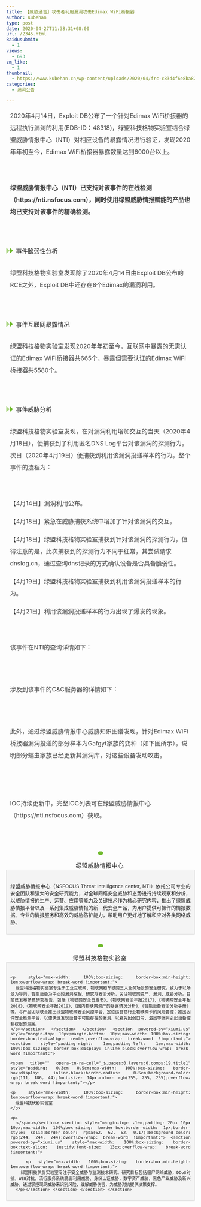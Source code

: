 ```yaml
---
title: 【威胁通告】攻击者利用漏洞攻击Edimax WiFi桥接器
author: Kubehan
type: post
date: 2020-04-27T11:38:31+08:00
url: /2345.html
Baidusubmit:
  - 1
views:
  - 693
zm_like:
  - 1
thumbnail:
  - https://www.kubehan.cn/wp-content/uploads/2020/04/frc-c83d4f6e8ba820bb94ca759b7d76e16d.png
categories:
  - 漏洞公告

---
```

<section style="max-width: 100%;box-sizing: border-box;font-size: 16px;overflow-wrap: break-word !important;"> <section powered-by="xiumi.us" style="padding-right: 10px;padding-left: 10px;max-width: 100%;box-sizing: border-box;color: rgb(62, 62, 62);line-height: 2;overflow-wrap: break-word !important;"> 

<p style="max-width: 100%;box-sizing: border-box;min-height: 1em;overflow-wrap: break-word !important;">
  2020年4月14日，Exploit DB公布了一个针对Edimax WiFi桥接器的远程执行漏洞的利用(EDB-ID：48318)，绿盟科技格物实验室结合绿盟威胁情报中心（NTI）对相应设备的暴露情况进行验证，发现2020年年初至今，Edimax WiFi桥接器暴露数量达到6000台以上。
</p>

<p style="max-width: 100%;box-sizing: border-box;min-height: 1em;overflow-wrap: break-word !important;">
  <br style="max-width: 100%;box-sizing: border-box;overflow-wrap: break-word !important;" />
</p>

<p style="max-width: 100%;box-sizing: border-box;min-height: 1em;overflow-wrap: break-word !important;">
  <strong style="max-width: 100%;box-sizing: border-box;overflow-wrap: break-word !important;">绿盟威胁情报中心（NTI）已支持对该事件的在线检测（https://nti.nsfocus.com），同时使用绿盟威胁情报赋能的产品也均已支持对该事件的精确检测。</strong>
</p>

<p style="max-width: 100%;box-sizing: border-box;min-height: 1em;overflow-wrap: break-word !important;">
  <br style="max-width: 100%;box-sizing: border-box;overflow-wrap: break-word !important;" />
</p></section> <section powered-by="xiumi.us" style="margin-top: 10px;margin-bottom: 10px;max-width: 100%;box-sizing: border-box;line-height: 1;overflow-wrap: break-word !important;"> <section style="max-width: 100%;box-sizing: border-box;display: inline-block;vertical-align: top;overflow-wrap: break-word !important;">

<span style="max-width: 100%;box-sizing: border-box;width: 0px;display: inline-block;opacity: 0.6;border-left: 0.6em solid rgb(111, 186, 44);overflow-wrap: break-word !important;border-top: 0.5em solid transparent !important;border-bottom: 0.5em solid transparent !important;"></span><span style="max-width: 100%;box-sizing: border-box;width: 0px;display: inline-block;border-left: 0.6em solid rgb(111, 186, 44);overflow-wrap: break-word !important;border-top: 0.5em solid transparent !important;border-bottom: 0.5em solid transparent !important;"></span></section> <section style="padding-left: 3px;max-width: 100%;box-sizing: border-box;display: inline-block;vertical-align: top;line-height: 1.2;overflow-wrap: break-word !important;"> 

<p style="max-width: 100%;box-sizing: border-box;min-height: 1em;overflow-wrap: break-word !important;">
  事件脆弱性分析
</p></section> </section> <section powered-by="xiumi.us" style="padding-right: 10px;padding-left: 10px;max-width: 100%;box-sizing: border-box;color: rgb(62, 62, 62);line-height: 2;overflow-wrap: break-word !important;"> 

<p style="max-width: 100%;box-sizing: border-box;min-height: 1em;overflow-wrap: break-word !important;">
  绿盟科技格物实验室发现除了2020年4月14日由Exploit DB公布的RCE之外，Exploit DB中还存在8个Edimax的漏洞利用。
</p>

<p style="max-width: 100%;box-sizing: border-box;min-height: 1em;overflow-wrap: break-word !important;">
  <br style="max-width: 100%;box-sizing: border-box;overflow-wrap: break-word !important;" />
</p></section> <section powered-by="xiumi.us" style="margin-top: 10px;margin-bottom: 10px;max-width: 100%;box-sizing: border-box;line-height: 1;overflow-wrap: break-word !important;"> <section style="max-width: 100%;box-sizing: border-box;display: inline-block;vertical-align: top;overflow-wrap: break-word !important;">

<span style="max-width: 100%;box-sizing: border-box;width: 0px;display: inline-block;opacity: 0.6;border-left: 0.6em solid rgb(111, 186, 44);overflow-wrap: break-word !important;border-top: 0.5em solid transparent !important;border-bottom: 0.5em solid transparent !important;"></span><span style="max-width: 100%;box-sizing: border-box;width: 0px;display: inline-block;border-left: 0.6em solid rgb(111, 186, 44);overflow-wrap: break-word !important;border-top: 0.5em solid transparent !important;border-bottom: 0.5em solid transparent !important;"></span></section> <section style="padding-left: 3px;max-width: 100%;box-sizing: border-box;display: inline-block;vertical-align: top;line-height: 1.2;overflow-wrap: break-word !important;"> 

<p style="max-width: 100%;box-sizing: border-box;min-height: 1em;overflow-wrap: break-word !important;">
  事件互联网暴露情况
</p></section> </section> <section powered-by="xiumi.us" style="padding-right: 10px;padding-left: 10px;max-width: 100%;box-sizing: border-box;color: rgb(62, 62, 62);line-height: 2;overflow-wrap: break-word !important;"> 

<p style="max-width: 100%;box-sizing: border-box;min-height: 1em;overflow-wrap: break-word !important;">
  绿盟科技格物实验室发现2020年年初至今，互联网中暴露的无需认证的Edimax WiFi桥接器共665个，暴露但需要认证的Edimax WiFi桥接器共5580个。
</p>

<p style="max-width: 100%;box-sizing: border-box;min-height: 1em;overflow-wrap: break-word !important;">
  <br style="max-width: 100%;box-sizing: border-box;overflow-wrap: break-word !important;" />
</p></section> <section powered-by="xiumi.us" style="margin-top: 10px;margin-bottom: 10px;max-width: 100%;box-sizing: border-box;line-height: 1;overflow-wrap: break-word !important;"> <section style="max-width: 100%;box-sizing: border-box;display: inline-block;vertical-align: top;overflow-wrap: break-word !important;">

<span style="max-width: 100%;box-sizing: border-box;width: 0px;display: inline-block;opacity: 0.6;border-left: 0.6em solid rgb(111, 186, 44);overflow-wrap: break-word !important;border-top: 0.5em solid transparent !important;border-bottom: 0.5em solid transparent !important;"></span><span style="max-width: 100%;box-sizing: border-box;width: 0px;display: inline-block;border-left: 0.6em solid rgb(111, 186, 44);overflow-wrap: break-word !important;border-top: 0.5em solid transparent !important;border-bottom: 0.5em solid transparent !important;"></span></section> <section style="padding-left: 3px;max-width: 100%;box-sizing: border-box;display: inline-block;vertical-align: top;line-height: 1.2;overflow-wrap: break-word !important;"> 

<p style="max-width: 100%;box-sizing: border-box;min-height: 1em;overflow-wrap: break-word !important;">
  事件威胁分析
</p></section> </section> <section powered-by="xiumi.us" style="padding-right: 10px;padding-left: 10px;max-width: 100%;box-sizing: border-box;color: rgb(62, 62, 62);line-height: 2;overflow-wrap: break-word !important;"> 

<p style="max-width: 100%;box-sizing: border-box;min-height: 1em;overflow-wrap: break-word !important;">
  绿盟科技格物实验室发现，在对漏洞利用增加交互的当天（2020年4月18日），便捕获到了利用匿名DNS Log平台对该漏洞的探测行为。次日（2020年4月19日）便捕获到利用该漏洞投递样本的行为。整个事件的流程为：
</p>

<p style="max-width: 100%;box-sizing: border-box;min-height: 1em;overflow-wrap: break-word !important;">
  <br style="max-width: 100%;box-sizing: border-box;overflow-wrap: break-word !important;" />
</p>

<p style="max-width: 100%;box-sizing: border-box;min-height: 1em;overflow-wrap: break-word !important;">
  【4月14日】漏洞利用公布。
</p>

<p style="max-width: 100%;box-sizing: border-box;min-height: 1em;overflow-wrap: break-word !important;">
  【4月18日】紧急在威胁捕获系统中增加了针对该漏洞的交互。
</p>

<p style="max-width: 100%;box-sizing: border-box;min-height: 1em;overflow-wrap: break-word !important;">
  【4月18日】绿盟科技格物实验室捕获到针对该漏洞的探测行为，值得注意的是，此次捕获到的探测行为不同于往常，其尝试请求dnslog.cn，通过查询dns记录的方式确认设备是否具备脆弱性。
</p>

<p style="max-width: 100%;box-sizing: border-box;min-height: 1em;overflow-wrap: break-word !important;">
  【4月19日】绿盟科技格物实验室捕获到利用该漏洞投递样本的行为。
</p>

<p style="max-width: 100%;box-sizing: border-box;min-height: 1em;overflow-wrap: break-word !important;">
  【4月21日】利用该漏洞投递样本的行为出现了爆发的现象。
</p>

<p style="max-width: 100%;box-sizing: border-box;min-height: 1em;overflow-wrap: break-word !important;">
  <br style="max-width: 100%;box-sizing: border-box;overflow-wrap: break-word !important;" />
</p></section> <section powered-by="xiumi.us" style="padding-right: 10px;padding-left: 10px;max-width: 100%;box-sizing: border-box;color: rgb(62, 62, 62);line-height: 2;overflow-wrap: break-word !important;"> 

<p style="max-width: 100%;box-sizing: border-box;min-height: 1em;overflow-wrap: break-word !important;">
  该事件在NTI的查询详情如下：
</p></section> <section powered-by="xiumi.us" style="margin-top: 10px;margin-bottom: 10px;max-width: 100%;box-sizing: border-box;text-align: center;overflow-wrap: break-word !important;"> <section style="max-width: 100%;box-sizing: border-box;vertical-align: middle;display: inline-block;line-height: 0;overflow-wrap: break-word !important;"></section> </section> <section powered-by="xiumi.us" style="padding-right: 10px;padding-left: 10px;max-width: 100%;box-sizing: border-box;color: rgb(62, 62, 62);line-height: 2;overflow-wrap: break-word !important;"> 

<p style="max-width: 100%;box-sizing: border-box;min-height: 1em;overflow-wrap: break-word !important;">
  <br style="max-width: 100%;box-sizing: border-box;overflow-wrap: break-word !important;" />
</p>

<p style="max-width: 100%;box-sizing: border-box;min-height: 1em;overflow-wrap: break-word !important;">
  涉及到该事件的C&C服务器的详情如下：
</p></section> <section powered-by="xiumi.us" style="margin-top: 10px;margin-bottom: 10px;max-width: 100%;box-sizing: border-box;text-align: center;overflow-wrap: break-word !important;"> <section style="max-width: 100%;box-sizing: border-box;vertical-align: middle;display: inline-block;line-height: 0;overflow-wrap: break-word !important;"></section> </section> <section powered-by="xiumi.us" style="padding-right: 10px;padding-left: 10px;max-width: 100%;box-sizing: border-box;color: rgb(62, 62, 62);line-height: 2;overflow-wrap: break-word !important;"> 

<p style="max-width: 100%;box-sizing: border-box;min-height: 1em;overflow-wrap: break-word !important;">
  <br style="max-width: 100%;box-sizing: border-box;overflow-wrap: break-word !important;" />
</p>

<p style="max-width: 100%;box-sizing: border-box;min-height: 1em;overflow-wrap: break-word !important;">
  此外，通过绿盟威胁情报中心威胁知识图谱发现，针对Edimax WiFi桥接器漏洞投递的部分样本为Gafgyt家族的变种（如下图所示）。说明部分蠕虫家族已经更新其漏洞库，对这些设备发动攻击。
</p></section> <section powered-by="xiumi.us" style="margin-top: 10px;margin-bottom: 10px;max-width: 100%;box-sizing: border-box;text-align: center;overflow-wrap: break-word !important;"> <section style="max-width: 100%;box-sizing: border-box;vertical-align: middle;display: inline-block;line-height: 0;overflow-wrap: break-word !important;"></section> </section> <section powered-by="xiumi.us" style="padding-right: 10px;padding-left: 10px;max-width: 100%;box-sizing: border-box;color: rgb(62, 62, 62);line-height: 2;overflow-wrap: break-word !important;"> 

<p style="max-width: 100%;box-sizing: border-box;min-height: 1em;overflow-wrap: break-word !important;">
  <br style="max-width: 100%;box-sizing: border-box;overflow-wrap: break-word !important;" />
</p></section> <section powered-by="xiumi.us" style="margin-top: 10px;margin-bottom: 10px;max-width: 100%;box-sizing: border-box;text-align: center;overflow-wrap: break-word !important;"> <section style="max-width: 100%;box-sizing: border-box;vertical-align: middle;display: inline-block;line-height: 0;overflow-wrap: break-word !important;"></section> </section> <section powered-by="xiumi.us" style="padding-right: 10px;padding-left: 10px;max-width: 100%;box-sizing: border-box;color: rgb(62, 62, 62);line-height: 2;overflow-wrap: break-word !important;"> 

<p style="max-width: 100%;box-sizing: border-box;min-height: 1em;overflow-wrap: break-word !important;">
  IOC持续更新中，完整IOC列表可在绿盟威胁情报中心（https://nti.nsfocus.com）获取。
</p>

<p style="max-width: 100%;box-sizing: border-box;min-height: 1em;overflow-wrap: break-word !important;">
  <br style="max-width: 100%;box-sizing: border-box;overflow-wrap: break-word !important;" />
</p></section> <section powered-by="xiumi.us" style="margin-top: 10px;margin-bottom: 10px;max-width: 100%;box-sizing: border-box;text-align: center;overflow-wrap: break-word !important;"> <section style="padding-right: 1em;padding-left: 1em;max-width: 100%;box-sizing: border-box;display: inline-block;overflow-wrap: break-word !important;">

<span title="" opera-tn-ra-cell="_$.pages:0.layers:0.comps:17.title1" style="padding: 0.3em 0.5em;max-width: 100%;box-sizing: border-box;display: inline-block;border-radius: 0.5em;background-color: rgb(111, 186, 44);font-size: 14px;color: rgb(255, 255, 255);overflow-wrap: break-word !important;"></p> 

<p style="max-width: 100%;box-sizing: border-box;min-height: 1em;overflow-wrap: break-word !important;">
   绿盟威胁情报中心  
</p>

<p>
  </span></section> <section style="margin-top: -1em;padding: 20px 10px 10px;max-width: 100%;box-sizing: border-box;border-width: 1px;border-style: solid;border-color: rgba(62, 62, 62, 0.17);background-color: rgb(244, 244, 244);overflow-wrap: break-word !important;"> <section powered-by="xiumi.us" style="max-width: 100%;box-sizing: border-box;text-align: justify;font-size: 13px;overflow-wrap: break-word !important;"> 
  
  <p style="max-width: 100%;box-sizing: border-box;min-height: 1em;overflow-wrap: break-word !important;">
    绿盟威胁情报中心（NSFOCUS Threat Intelligence center, NTI）依托公司专业的安全团队和强大的安全研究能力，对全球网络安全威胁和态势进行持续观察和分析，以威胁情报的生产、运营、应用等能力及关键技术作为核心研究内容，推出了绿盟威胁情报平台以及一系列集成威胁情报的新一代安全产品，为用户提供可操作的情报数据、专业的情报服务和高效的威胁防护能力，帮助用户更好地了解和应对各类网络威胁。
  </p></section> </section> </section> <section powered-by="xiumi.us" style="margin-top: 10px;margin-bottom: 10px;max-width: 100%;box-sizing: border-box;text-align: center;overflow-wrap: break-word !important;"> <section style="padding-right: 1em;padding-left: 1em;max-width: 100%;box-sizing: border-box;display: inline-block;overflow-wrap: break-word !important;">
  
  <span title="" opera-tn-ra-cell="_$.pages:0.layers:0.comps:18.title1" style="padding: 0.3em 0.5em;max-width: 100%;box-sizing: border-box;display: inline-block;border-radius: 0.5em;background-color: rgb(111, 186, 44);font-size: 14px;color: rgb(255, 255, 255);overflow-wrap: break-word !important;"></p> 
  
  <p style="max-width: 100%;box-sizing: border-box;min-height: 1em;overflow-wrap: break-word !important;">
     绿盟科技格物实验室  
  </p>
  
  <p>
    </span></section> <section style="margin-top: -1em;padding: 20px 10px 10px;max-width: 100%;box-sizing: border-box;border-width: 1px;border-style: solid;border-color: rgba(62, 62, 62, 0.17);background-color: rgb(244, 244, 244);overflow-wrap: break-word !important;"> <section powered-by="xiumi.us" style="max-width: 100%;box-sizing: border-box;text-align: justify;font-size: 13px;overflow-wrap: break-word !important;"> 
    
    <p style="max-width: 100%;box-sizing: border-box;min-height: 1em;overflow-wrap: break-word !important;">
      绿盟科技格物实验室专注于工业互联网、物联网和车联网三大业务场景的安全研究。致力于以场景为导向，智能设备为中心的漏洞挖掘、研究与安全分析，关注物联网资产、漏洞、威胁分析。目前已发布多篇研究报告，包括《物联网安全白皮书》、《物联网安全年报2017》、《物联网安全年报2018》、《物联网安全年报2019》、《国内物联网资产的暴露情况分析》、《智能设备安全分析手册》等。与产品团队联合推出绿盟物联网安全风控平台，定位运营商行业物联网卡的风险管控；推出固件安全检测平台，以便快速发现设备中可能存在的漏洞，以避免因弱口令、溢出等漏洞引起设备控制权限的泄露。
    </p></section> </section> </section> <section powered-by="xiumi.us" style="margin-top: 10px;margin-bottom: 10px;max-width: 100%;box-sizing: border-box;text-align: center;overflow-wrap: break-word !important;"> <section style="padding-right: 1em;padding-left: 1em;max-width: 100%;box-sizing: border-box;display: inline-block;overflow-wrap: break-word !important;">
    
    <span title="" opera-tn-ra-cell="_$.pages:0.layers:0.comps:19.title1" style="padding: 0.3em 0.5em;max-width: 100%;box-sizing: border-box;display: inline-block;border-radius: 0.5em;background-color: rgb(111, 186, 44);font-size: 14px;color: rgb(255, 255, 255);overflow-wrap: break-word !important;"></p> 
    
    <p style="max-width: 100%;box-sizing: border-box;min-height: 1em;overflow-wrap: break-word !important;">
      绿盟科技伏影实验室
    </p>
    
    <p>
      </span></section> <section style="margin-top: -1em;padding: 20px 10px 10px;max-width: 100%;box-sizing: border-box;border-width: 1px;border-style: solid;border-color: rgba(62, 62, 62, 0.17);background-color: rgb(244, 244, 244);overflow-wrap: break-word !important;"> <section powered-by="xiumi.us" style="max-width: 100%;box-sizing: border-box;text-align: justify;font-size: 13px;overflow-wrap: break-word !important;"> 
      
      <p style="max-width: 100%;box-sizing: border-box;min-height: 1em;overflow-wrap: break-word !important;">
        绿盟科技伏影实验室专注于安全威胁与监测技术研究。研究目标包括僵尸网络威胁，DDoS对抗，WEB对抗，流行服务系统脆弱利用威胁、身份认证威胁，数字资产威胁，黑色产业威胁及新兴威胁。通过掌控现网威胁来识别风险，缓解威胁伤害，为威胁对抗提供决策支撑。
      </p></section> </section> </section> </section>